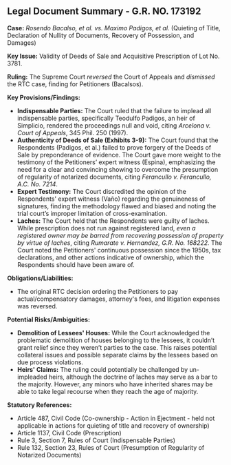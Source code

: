 ## Legal Document Summary - G.R. NO. 173192

**Case:** *Rosendo Bacalso, et al. vs. Maximo Padigos, et al.* (Quieting of Title, Declaration of Nullity of Documents, Recovery of Possession, and Damages)

**Key Issue:**  Validity of Deeds of Sale and Acquisitive Prescription of Lot No. 3781.

**Ruling:**  The Supreme Court *reversed* the Court of Appeals and *dismissed* the RTC case, finding for Petitioners (Bacalsos).

**Key Provisions/Findings:**

*   **Indispensable Parties:** The Court ruled that the failure to implead all indispensable parties, specifically Teodulfo Padigos, an heir of Simplicio, rendered the proceedings null and void, citing *Arcelona v. Court of Appeals*, 345 Phil. 250 (1997).
*   **Authenticity of Deeds of Sale (Exhibits 3-9):** The Court found that the Respondents (Padigos, et al.) failed to prove forgery of the Deeds of Sale by preponderance of evidence. The Court gave more weight to the testimony of the Petitioners’ expert witness (Espina), emphasizing the need for a clear and convincing showing to overcome the presumption of regularity of notarized documents, citing *Ferancullo v. Ferancullo, A.C. No. 7214*.
*   **Expert Testimony:** The Court discredited the opinion of the Respondents' expert witness (Vaño) regarding the genuineness of signatures, finding the methodology flawed and biased and noting the trial court’s improper limitation of cross-examination.
*   **Laches:**  The Court held that the Respondents were guilty of laches.  While prescription does not run against registered land, *even a registered owner may be barred from recovering possession of property by virtue of laches*, citing *Rumarate v. Hernandez, G.R. No. 168222.* The Court noted the Petitioners' continuous possession since the 1950s, tax declarations, and other actions indicative of ownership, which the Respondents should have been aware of.

**Obligations/Liabilities:**

*   The original RTC decision ordering the Petitioners to pay actual/compensatory damages, attorney's fees, and litigation expenses was reversed.

**Potential Risks/Ambiguities:**

*   **Demolition of Lessees' Houses:** While the Court acknowledged the problematic demolition of houses belonging to the lessees, it couldn’t grant relief since they weren’t parties to the case. This raises potential collateral issues and possible separate claims by the lessees based on due process violations.
*   **Heirs' Claims:** The ruling could potentially be challenged by un-impleaded heirs, although the doctrine of laches may serve as a bar to the majority. However, any minors who have inherited shares may be able to take legal recourse when they reach the age of majority.

**Statutory References:**

*   Article 487, Civil Code (Co-ownership - Action in Ejectment - held not applicable in actions for quieting of title and recovery of ownership)
*   Article 1137, Civil Code (Prescription)
*   Rule 3, Section 7, Rules of Court (Indispensable Parties)
*   Rule 132, Section 23, Rules of Court (Presumption of Regularity of Notarized Documents)
